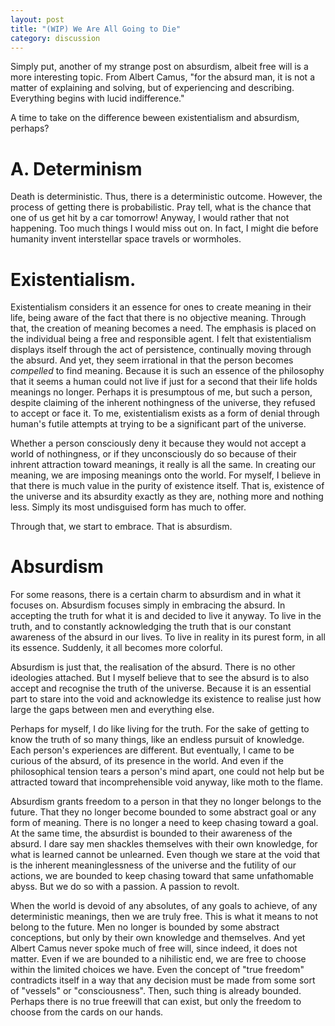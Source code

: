 ```yaml
---
layout: post
title: "(WIP) We Are All Going to Die"
category: discussion
---
```


Simply put, another of my strange post on absurdism, albeit free will is a more interesting topic. From Albert Camus, "for the absurd man, it is not a matter of explaining and solving, but of experiencing and describing. Everything begins with lucid indifference."

A time to take on the difference beween existentialism and absurdism, perhaps?

# A. Determinism 
Death is deterministic. Thus, there is a deterministic outcome. However, the process of getting there is probabilistic. Pray tell, what is the chance that one of us get hit by a car tomorrow! Anyway, I would rather that not happening. Too much things I would miss out on. In fact, I might die before humanity invent interstellar space travels or wormholes. 


# Existentialism.
Existentialism considers it an essence for ones to create meaning in their life, being aware of the fact that there is no objective meaning. Through that, the creation of meaning becomes a need. The emphasis is placed on the individual being a free and responsible agent. I felt that existentialism displays itself through the act of persistence, continually moving through the absurd. And yet, they seem irrational in that the person becomes _compelled_ to find meaning. Because it is such an essence of the philosophy that it seems a human could not live if just for a second that their life holds meanings no longer. Perhaps it is presumptous of me, but such a person, despite claiming of the inherent nothingness of the universe, they refused to accept or face it. To me, existentialism exists as a form of denial through human's futile attempts at trying to be a significant part of the universe. 

Whether a person consciously deny it because they would not accept a world of nothingness, or if they unconsciously do so because of their inhrent attraction toward meanings, it really is all the same. In creating our meaning, we are imposing meanings onto the world. For myself, I believe in that there is much value in the purity of existence itself. That is, existence of the universe and its absurdity exactly as they are, nothing more and nothing less. Simply its most undisguised form has much to offer.

Through that, we start to embrace. That is absurdism.

# Absurdism
For some reasons, there is a certain charm to absurdism and in what it focuses on. Absurdism focuses simply in embracing the absurd. In accepting the truth for what it is and decided to live it anyway. To live in the truth, and to constantly acknowledging the truth that is our constant awareness of the absurd in our lives. To live in reality in its purest form, in all its essence. Suddenly, it all becomes more colorful.

Absurdism is just that, the realisation of the absurd. There is no other ideologies attached. But I myself believe that to see the absurd is to also accept and recognise the truth of the universe. Because it is an essential part to stare into the void and acknowledge its existence to realise just how large the gaps between men and everything else.

Perhaps for myself, I do like living for the truth. For the sake of getting to know the truth of so many things, like an endless pursuit of knowledge. Each person's experiences are different. But eventually, I came to be curious of the absurd, of its presence in the world. And even if the philosophical tension tears a person's mind apart, one could not help but be attracted toward that incomprehensible void anyway, like moth to the flame. 

Absurdism grants freedom to a person in that they no longer belongs to the future. That they no longer become bounded to some abstract goal or any form of meaning. There is no longer a need to keep chasing toward a goal. At the same time, the absurdist is bounded to their awareness of the absurd. I dare say men shackles themselves with their own knowledge, for what is learned cannot be unlearned. Even though we stare at the void that is the inherent meaninglessness of the universe and the futility of our actions, we are bounded to keep chasing toward that same unfathomable abyss. But we do so with a passion. A passion to revolt.

When the world is devoid of any absolutes, of any goals to achieve, of any deterministic meanings, then we are truly free. This is what it means to not belong to the future. Men no longer is bounded by some abstract conceptions, but only by their own knowledge and themselves. And yet Albert Camus never spoke much of free will, since indeed, it does not matter. Even if we are bounded to a nihilistic end, we are free to choose within the limited choices we have. Even the concept of "true freedom" contradicts itself in a way that any decision must be made from some sort of "vessels" or "consciousness". Then, such thing is already bounded. Perhaps there is no true freewill that can exist, but only the freedom to choose from the cards on our hands.
